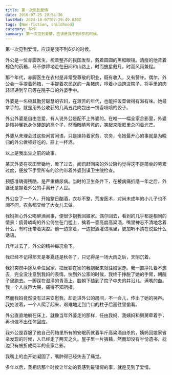 ```yaml
---
title: 第一次见到爱情
date: 2010-07-25 20:54:36
lastMod: 2024-10-07T07:29:49.820Z
tags: [Non-fiction, childhood]
category: 写作
summary: 第一次见到爱情，应该是我不到6岁的时候。
---
```


第一次见到爱情，应该是我不到6岁的时候。

外公是一位赤脚医生，梳着整齐的民国发型，戴着圆圆的黑框眼镜。清瘦的他背着棕色的药箱，马不停蹄地走在田间和山路上，时而披星戴月，时而风雨兼程。

那个年代，赤脚医生在农村是非常受尊敬的职业，既有收入，又有赞许。偶尔，外公会一手提着药箱，一手提着农民送的一条猪肉，哼着小曲跨进院子，将手里的肉轻轻递到早已等在院子口的外婆手中。

外婆是一名极其勤劳聪慧的农妇，在艰苦的年代，也能把饭菜做得有滋有味。她最拿手的，就是用外公收获的几两五花肉包出一锅香喷喷的饺子。

外公外婆是自由恋爱，有人说外公是配不上外婆的。在唯一一幅全家合影里，外婆是精神矍铄身体硬朗的高个子，然而眼睛弯弯的，笑起来眼眶里总闪着光芒。

外婆从未理会过这些闲言闲语，只是操持着家务、农务，令她最开心的事就是为晚归的外公做顿好吃的，斟上一杯酒。

以上是我出生之前的故事。

某天外婆在农田里锄地，晕了过去。闻讯赶回来的外公隐约觉得这不是简单的劳累过度，便放下手里所有的诊约带着外婆到镇卫生院检查。

预感准确得残酷，是严重糖尿病。当时的卫生条件下，在被病痛折磨一年之后，外婆还是握着外公的手离开了人世。

外公变了一个人，开始整日酗酒，衣衫不整，荒废医术，对尚未成年的小儿子也不闻不问，农务都交给了大女儿去做。

我妈担心外公喝醉酒闹事，便很少抱我回娘家。偶尔回去，看到的几乎都是相同的情景：瘦骨嶙峋的外公倚坐在门槛上，擒着一壶高度高粱酒，嘴里神志不清地念着什么，有时还带着哭腔。他一边念着，一边把酒灌进嘴里，更加听不清在说些什么话语。

几年过去了，外公的精神每况愈下。

我已经不记得那天是春夏还是秋冬了，只记得是一场大雨之后，天阴沉着。

我妈突然中途从单位回家，把反锁在家的我抱起来就往娘家走。我一直挣扎着不想去，完全没注意到我妈的表情。快到外公家的时候，我终于挣脱了她的手臂，朝院子里跑去。一脚踩在湿滑的青苔上，脸朝下磕到了院子中央的井沿儿，满嘴的血。我一个人放声大哭，痛得不知所措。

然而我妈竟然没有过来安慰我，却走进外公的房间，不一会儿，传出了她的哭声。我抽泣着，一个人爬了起来，艰难地走到门口的柱子后面往里偷看。

外公直直地躺在床上，就像当年外婆走的那样，任由我妈、我姨妈和舅舅牵着手，再也做不出任何回应。

我外公是吞服了他自己药箱里所有的安眠药就着半斤高粱酒自杀的，姨妈回娘家省亲发现的时候，人已经走了两天之久。屋子里一片狼藉，然而却没有半份遗书，枕边只有被折成两半的全家合影。

我嘴上的血开始凝固了，嘴肿得已经失去了痛觉。

多年以后，我相信那个时候让年幼的我感到最错愕的事，就是见到了爱情。
